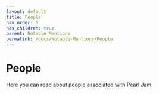 ```yaml
---
layout: default
title: People
nav_order: 5
has_children: true
parent: Notable Mentions
permalink: /docs/Notable-Mentions/People
---
```


# People

Here you can read about people associated with Pearl Jam.